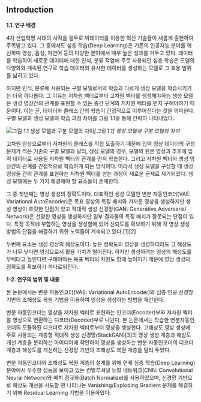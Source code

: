 ## Introduction
**1.1. 연구 배경**

4차 산업혁명 시대의 시작을 필두로 빅데이터를 이용한 혁신 기술들이 새롭게 출현하여 주목받고 있다. 그 중에서도 심층 학습(Deep Learning)은 기존의 인공지능 분야를 혁신하며 영상, 음성, 자연어 등의 다양한 분야에서 매우 높은 성과를 거두고 있다. 데이터를 학습하여 새로운 데이터에 대한 인식, 분류 작업에 주로 사용되던 심층 학습은 모델의 다양화와 계속된 연구로 학습 데이터와 유사한 데이터를 생성하는 모델로 그 효용 범위를 넓히고 있다.

하지만 인식, 분류에 사용되는 구별 모델로서의 학습과 다르게 생성 모델을 학습시키기는 더욱 까다롭다. 그 이유는 저차원 벡터로부터 고차원 벡터를 생성해야하는 생성 모델은 생성 영상간의 관계를 표현할 수 있는 중간 단계의 저차원 벡터를 먼저 구해야하기 때문이다. 이는 곧, 데이터와 클래스 간의 학습이 간접적으로 이루어진다는 것을 의미한다. 구별 모델과 생성 모델의 학습 과정 차이를 그림 1.1을 통해 간략히 나타내었다.
	
![그림 1.1 생성 모델과 구분 모델의 차이](https://user-images.githubusercontent.com/12293076/46859641-44fa7800-ce49-11e8-82fd-7857d7625340.png)_[그림 1.1] 생성 모델과 구분 모델의 차이_
	
고차원 영상으로부터 저차원의 클래스를 직접 도출하기 때문에 입력 영상 데이터의 구성 문제가 적은 기존의 구별 모델과 달리, 생성 모델의 경우, 모델의 원본 영상과 추후에 입력 데이터로 사용될 저차원 벡터의 관계를 먼저 학습한다. 그리고 저차원 벡터와 생성 영상간의 관계를 간접적으로 학습하게 되는 방식이다. 따라서 생성 모델을 구성할 때 생성 영상들 간의 관계를 표현하는 저차원 벡터를 얻는 과정이 새로운 문제로 제기되었다. 생성 모델에는 두 가지 해결해야 할 요소들이 존재한다.

그 중 첫번째는 영상 생성의 정확도이다. 대표적인 생성 모델인 변분 자동인코더(VAE: Variational AutoEncoder)은 목표 영상의 특징 배치와 가까운 영상을 생성하지만 생성 영상이 흐릿한 단점이 있고 적대적 생성 신경망(GAN: Generative Adversarial Network)은 선명한 영상을 생성하지만 일부 결과물의 특징 배치가 잘못되는 단점이 있다. 특정 목적에 부합하는 영상을 생성함에 있어 신뢰도를 확보하기 위해 각 영상 생성 방법의 단점을 해결하기 위한 노력들이 계속되고 있다.[1][2]

두번째 요소는 생성 영상의 해상도이다. 높은 정확도의 영상을 생성하더라도 그 해상도가 너무 낮다면 영상으로서 활용 가치가 떨어진다. 하지만 생성하려는 영상의 해상도를 무턱대고 높인다면 구해야하는 목표 벡터의 차원도 함께 높아지기 때문에 영상 생성의 정확도를 확보하기 까다로워진다.

**1-2.  연구의 범위 및 내용**

본 논문에서는 변분 자동인코더(VAE: Variational AutoEncoder)와 심층 인공 신경망 기반의 초해상도 복원 기법을 이용하여 영상을 생성하는 방법을 제안한다.

변분 자동인코더는 영상을 저차원 벡터로 표현하는 인코더(Encoder)부와 저차원 벡터를 영상으로 변환하는 디코더(Decoder)부로 나뉜다. 본 논문에서는 학습한 변분자동인코더의 모듈화된 디코더로 저차원 벡터로부터 영상을 생성한다. 고해상도 영상 생성에 주로 사용되는 계층형 적대적 생성 신경망(StackGAN)[3]의 영상 생성 계층과 해상도 개선 계층을 분리하는 아이디어에 착안하여 영상을 생성하는 변분 자동인코더의 디코더 계층과 해상도를 개선하는 신경망 기반의 초해상도 복원 계층을 달리 두었다.

변분 자동인코더와 초해상도 복원 계층의 설계를 위해 현재 심층 학습(Deep Learning)분야에서 우수한 성능을 보이고 있는 컨벌루셔널 뉴럴 네트워크(CNN: Convolutional Neural Network)와 배치 정규화(Batch Normalize)를 사용하였으며, 신경망 기반으로 해상도 개선을 시도할 땐 나타나는 Vanishing/Exploding Gradient 문제를 해결하기 위해 Residual Learning 기법을 이용하였다. 
